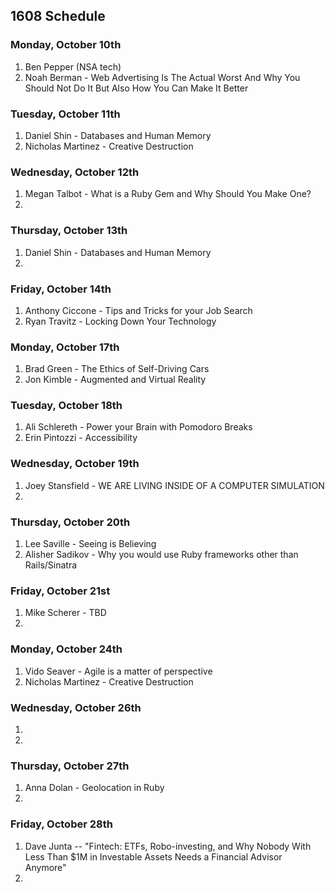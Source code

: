 ## 1608 Schedule

### Monday, October 10th

1.  Ben Pepper (NSA tech)
2.  Noah Berman - Web Advertising Is The Actual Worst And Why You Should Not Do It But Also How You Can Make It Better

### Tuesday, October 11th

1. Daniel Shin - Databases and Human Memory 
2. Nicholas Martinez - Creative Destruction 

### Wednesday, October 12th

1. Megan Talbot - What is a Ruby Gem and Why Should You Make One?
2. 

### Thursday, October 13th

1. Daniel Shin - Databases and Human Memory
2.  

### Friday, October 14th

1.  Anthony Ciccone - Tips and Tricks for your Job Search 
2.  Ryan Travitz - Locking Down Your Technology

### Monday, October 17th

1.  Brad Green - The Ethics of Self-Driving Cars
2.  Jon Kimble - Augmented and Virtual Reality

### Tuesday, October 18th

1.  Ali Schlereth - Power your Brain with Pomodoro Breaks
2.  Erin Pintozzi - Accessibility

### Wednesday, October 19th

1.  Joey Stansfield - WE ARE LIVING INSIDE OF A COMPUTER SIMULATION  
2.   

### Thursday, October 20th

1.  Lee Saville - Seeing is Believing  
2.  Alisher Sadikov - Why you would use Ruby frameworks other than Rails/Sinatra

### Friday, October 21st

1.   Mike Scherer - TBD
2.  

### Monday, October 24th

1.   Vido Seaver -  Agile is a matter of perspective
2.   Nicholas Martinez - Creative Destruction

### Wednesday, October 26th

1.   
2. 

### Thursday, October 27th

1. Anna Dolan - Geolocation in Ruby
2. 

### Friday, October 28th

1.   Dave Junta -- "Fintech:  ETFs, Robo-investing, and Why Nobody With Less Than $1M in Investable Assets Needs a Financial Advisor Anymore"
2. 
